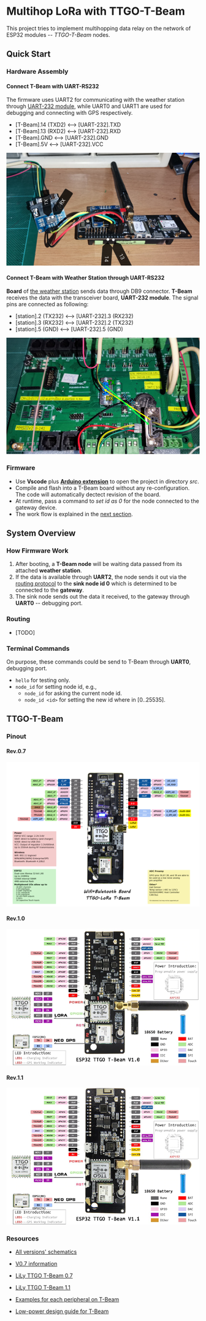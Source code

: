 # Multihop LoRa with TTGO-T-Beam

This project tries to implement multihopping data relay on the network of ESP32 modules
  -- _TTGO-T-Beam_ nodes.



## Quick Start


### Hardware Assembly

#### Connect T-Beam with UART-RS232

The firmware uses UART2 for communicating with the weather station through
    [UART-232 module](https://www.aliexpress.com/item/696400942.html?spm=a2g0o.cart.0.0.79333c009rHjfp&mp=1),
    while UART0 and UART1 are used for debugging and connecting with GPS respectively.

* [T-Beam].14 (TXD2)  <-->  [UART-232].TXD
* [T-Beam].13 (RXD2)  <-->  [UART-232].RXD
* [T-Beam].GND        <-->  [UART-232].GND
* [T-Beam].5V         <-->  [UART-232].VCC

![](images/asm_tbeam_uart232.png)

#### Connect T-Beam with Weather Station through UART-RS232

__Board__ of [the weather station](https://www.nectec.or.th/clipping/news/2009-11-05-5069.pdf) 
    sends data through DB9 connector.
__T-Beam__ receives the data with the transceiver board, __UART-232 module__.
The signal pins are connected as following: 

* [station].2 (TX232)  <-->  [UART-232].3 (RX232)
* [station].3 (RX232)  <-->  [UART-232].2 (TX232)
* [station].5 (GND)    <-->  [UART-232].5 (GND)

![](images/asm_tbeam_station.png)


### Firmware

* Use __Vscode__ plus __[Arduino extension](
    https://marketplace.visualstudio.com/items?itemName=vsciot-vscode.vscode-arduino)__
    to open the project in directory _src_.
* Compile and flash into a T-Beam board without any re-configuration. 
    The code will automatically dectect revision of the board.
* At runtime, pass a command to _set id as 0_ for the node connected to the gateway device.
* The work flow is explained in the [next section](#how-formware-work).



## System Overview


### How Firmware Work

1. After booting, a __T-Beam node__ will be waiting data passed from its attached __weather station__.
2. If the data is available through __UART2__,
    the node sends it out via the [routing protocol](#routing)
    to the __sink node id 0__ which is determined to be connected to the __gateway__.
3. The sink node sends out the data it received, to the gateway through __UART0__ -- debugging port.


### Routing

* [TODO]


### Terminal Commands

On purpose, these commands could be send to T-Beam through __UART0__, debugging port.

* ```hello``` for testing only.
* ```node_id``` for setting node id, e.g., 
    * ```node_id``` for asking the current node id.
    * ```node_id <id>``` for setting the new id where <id> in [0..25535].



## TTGO-T-Beam


### Pinout

#### Rev.0.7

![0.7](images/T-Beam%20V0_7.png)

#### Rev.1.0

![1.0](images/T-Beam%20V1_0.png)

#### Rev.1.1

![1.1](images/T-Beam%20V1_1.png)


### Resources

* [All versions' schematics](https://github.com/Xinyuan-LilyGO/LilyGO-T-Beam)
* [V0.7 information](https://tinymicros.com/wiki/TTGO_T-Beam)

* [LiLy TTGO T-Beam 0.7](http://www.lilygo.cn/prod_view.aspx?TypeId=50033&Id=1237&FId=t3:50033:3)
* [LiLy TTGO T-Beam 1.1](http://www.lilygo.cn/claprod_view.aspx?TypeId=62&Id=1281&FId=t28:62:28)

* [Examples for each peripheral on T-Beam](https://github.com/Xinyuan-LilyGO/LilyGo-LoRa-Series)
* [Low-power design guide for T-Beam](https://github.com/JoepSchyns/Low_power_TTGO_T-beam)

